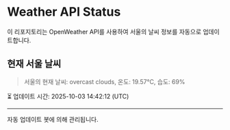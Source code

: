 
# Weather API Status

이 리포지토리는 OpenWeather API를 사용하여 서울의 날씨 정보를 자동으로 업데이트합니다.

## 현재 서울 날씨
> 서울의 현재 날씨: overcast clouds, 온도: 19.57°C, 습도: 69%

⏳ 업데이트 시간: 2025-10-03 14:42:12 (UTC)

---
자동 업데이트 봇에 의해 관리됩니다.
